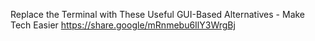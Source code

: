 Replace the Terminal with These Useful GUI-Based Alternatives - Make Tech Easier https://share.google/mRnmebu6IlY3WrgBj

